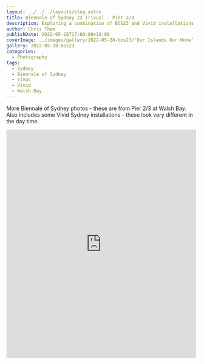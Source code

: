 ```yaml
---
layout: ../../../layouts/blog.astro
title: Biennale of Sydney 23 (rivus) - Pier 2/3
description: Exploring a combination of BOS23 and Vivid installations
author: Chris Tham
publishDate: 2022-05-28T17:00:00+10:00
coverImage: ../images/gallery/2022-05-28-bos23/‘Our Islands Our Home’ (Torres Strait 8).jpeg
gallery: 2022-05-28-bos23
categories:
  - Photography
tags:
  - Sydney
  - Biennale of Sydney
  - rivus
  - Vivid
  - Walsh Bay
---
```



More Biennale of Sydney photos - these are from Pier 2/3 at Walsh Bay. Also includes some Vivid Sydney installations - these look very different in the day time.

<iframe src="https://www.facebook.com/plugins/post.php?href=https%3A%2F%2Fwww.facebook.com%2Fchris1.tham%2Fposts%2Fpfbid02ycDbapXMA4Unj65rfJTMXdLwGmjvhv3R3c3u1iDsJmfMFw6rPF9a9DKrsiYdbUagl&show_text=true&width=500" width="500" height="601" style="border:none;overflow:hidden" scrolling="no" frameborder="0" allowfullscreen="true" allow="autoplay; clipboard-write; encrypted-media; picture-in-picture; web-share"></iframe>